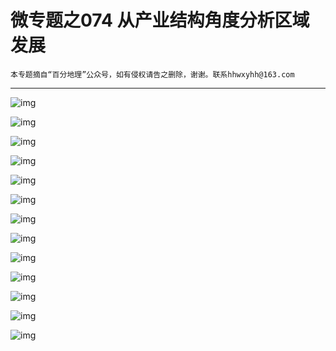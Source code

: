# 微专题之074 从产业结构角度分析区域发展

```
本专题摘自“百分地理”公众号，如有侵权请告之删除，谢谢。联系hhwxyhh@163.com
```

------
   
   
![img](../images/微专题之050港口1.jpg)   
   
   
![img](../images/微专题之050港口2.jpg)   
   
   
![img](../images/微专题之050港口3.jpg)   
   
   
![img](../images/微专题之050港口4.jpg)   
   
   
![img](../images/微专题之050港口5.jpg)   
   
   
![img](../images/微专题之050港口6.jpg)   
   
   
![img](../images/微专题之050港口7.jpg)   
   
   
![img](../images/微专题之050港口8.jpg)   
   
   
![img](../images/微专题之050港口9.jpg)   
   
   
![img](../images/微专题之050港口10.jpg)   
   
   
![img](../images/微专题之050港口11.jpg)   
   
   
![img](../images/微专题之050港口12.jpg)   
   
   
![img](../images/微专题之050港口13.jpg)   
